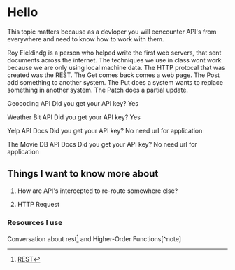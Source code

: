 # Hello

This topic matters because as a devloper you will eencounter API's from everywhere and need to know how to work with them.

Roy Fieldindg is a person who helped write the first web servers, that sent documents across the internet. The techniques we use in class wont work because we are only using local machine data. The HTTP protocal that was created was the REST. The Get comes back comes a web page. The Post add something to another system. The Put does a system wants to replace something in another system. The Patch does a partial update.

Geocoding API
Did you get your API key?
Yes

Weather Bit API
Did you get your API key?
Yes

Yelp API Docs
Did you get your API key?
No need url for application

The Movie DB API Docs
Did you get your API key?
No need url for application

## Things I want to know more about

1. How are API's intercepted to re-route somewhere else?

2. HTTP Request

### Resources I use

Conversation about rest[^1] and Higher-Order Functions[^note]

[^1]: [REST](https://gist.github.com/brookr/5977550)
